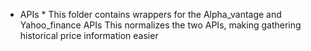 * APIs *
This folder contains wrappers for the Alpha_vantage and Yahoo_finance APIs
This normalizes the two APIs, making gathering historical price information easier
